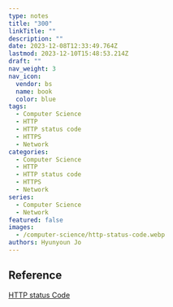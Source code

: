 ```yaml
---
type: notes
title: "300"
linkTitle: ""
description: ""
date: 2023-12-08T12:33:49.764Z
lastmod: 2023-12-10T15:48:53.214Z
draft: ""
nav_weight: 3
nav_icon:
  vendor: bs
  name: book
  color: blue
tags:
  - Computer Science
  - HTTP
  - HTTP status code
  - HTTPS
  - Network
categories:
  - Computer Science
  - HTTP
  - HTTP status code
  - HTTPS
  - Network
series:
  - Computer Science
  - Network
featured: false
images:
  - /computer-science/http-status-code.webp
authors: Hyunyoun Jo
---
```


## Reference

[HTTP status Code](https://developer.mozilla.org/ko/docs/Web/HTTP/Status)
